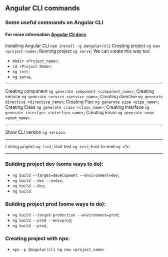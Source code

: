 ## Angular CLI commands

### Some useful commands on Angular CLI

#### For more information [Angular Cli docs](https://cli.angular.io/)

Installing Angular CLI `npm install -g @angular/cli`
Creating project `ng new <project-name>`;
Running project `ng serve`;
We can create this way too: 
- `mkdir <Project_name>`;
- `cd <Project Name>`;
- `ng init`;
- `ng serve`.

<hr>

Creating component `ng generate component <component_name>`;
Creating service `ng generate service <service_name>`;
Creating directive `ng generate directive <directive_name>`;
Creating Pipe `ng generate pipe <pipe_name>`;
Creating Class `ng generate class <class_name>`;
Creating Interface `ng generate interface <interface_name>`;
Creating Enum `ng generate enum <enum_name>`.

<hr>

Show CLI version `ng version`.

<hr>

Linting project `ng lint`;
Unit test `ng test`;
End-to-end `ng e2e`.

<hr>

### Building project dev (some ways to do):
- `ng build --target=development --environment=dev`;
- `ng build --dev --e=dev`;
- `ng build --dev`;
- `ng build`.


### Building project prod (some ways to do):
- `ng build --target-production --environment=prod`;
- `ng build --prod --env=prod`;
- `ng build --prod`,

### Creating project with npx:
- `npx -p @angular/cli ng new <project_name>`

